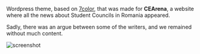 Wordpress theme, based on [7color](http://wordpress.org/extend/themes/7color), that was made for **CEArena**, a website where all the news about Student Councils in Romania appeared.

Sadly, there was an argue between some of the writers, and we remained without much content.

![screenshot](https://github.com/palcu/cearena-wp/raw/master/screenshots/s1_cearena.png)
